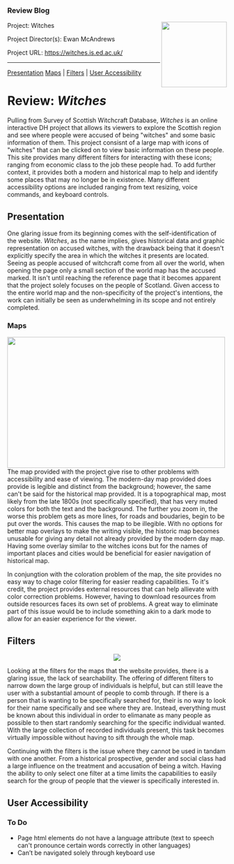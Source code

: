 ### Review Blog
<img align="right" height="150" width="150" src="https://raw.githubusercontent.com/goldentoad12/matthew-freeman-CNU/main/images/witches.png">

Project: Witches

Project Director(s): Ewan McAndrews

Project URL: <https://witches.is.ed.ac.uk/>

-----------------------------

[Presentation](#presentation) [Maps](#maps) | [Filters](#filters) | [User Accessibility](#user-accessibility)

# Review: *Witches*

Pulling from Survey of Scottish Witchcraft Database, *Witches* is an online interactive DH project that allows its viewers to explore the Scottish region and see where people were accused of being "witches" and some basic information of them. This project consisnt of a large map with icons of "witches" that can be clicked on to view basic information on these people. This site provides many different filters for interacting with these icons; ranging from economic class to the job these people had. To add further context, it provides both a modern and historical map to help and identify some places that may no longer be in existence. Many different accessibility options are included ranging from text resizing, voice commands, and keyboard controls.

## Presentation

One glaring issue from its beginning comes with the self-identification of the website. *Witches*, as the name implies, gives historical data and graphic representation on accused witches, with the drawback being that it doesn't explicitly specify the area in which the witches it presents are located. Seeing as people accused of witchcraft come from all over the world, when opening the page only a small section of the world map has the accused marked. It isn't until reaching the reference page that it becomes apparent that the project solely focuses on the people of Scotland. Given access to the entire world map and the non-specificity of the project's intentions, the work can initially be seen as underwhelming in its scope and not entirely completed. 

### Maps

<img align="left" src="https://raw.githubusercontent.com/goldentoad12/matthew-freeman-CNU/ad6145aec3ece9f62cd79800993834c43ff7f727/images/22.png" width="500" height="300">
The map provided with the project give rise to other problems with accessibility and ease of viewing. The modern-day map provided does provide is legible and distinct from the background; however, the same can't be said for the historical map provided. It is a topographical map, most likely from the late 1800s (not specifically specified), that has very muted colors for both the text and the background. The further you zoom in, the worse this problem gets as more lines, for roads and boudaries, begin to be put over the words. This causes the map to be illegible. With no options for better map overlays to make the writing visible, the historic map becomes unusable for giving any detail not already provided by the modern day map. Having some overlay similar to the witches icons but for the names of important places and cities would be beneficial for easier navigation of historical map.

In conjungtion with the coloration problem of the map, the site provides no easy way to chage color filtering for easier reading capabilities. To it's credit, the project provides external resources that can help allievate with color correction problems. However, having to download resources from outside resources faces its own set of problems. A great way to eliminate part of this issue would be to include something akin to a dark mode to allow for an easier experience for the viewer.

## Filters

<p align="center">
  <img src="https://raw.githubusercontent.com/goldentoad12/matthew-freeman-CNU/main/images/filter.png">
</p>
  
Looking at the filters for the maps that the website provides, there is a glaring issue, the lack of searchability. The offering of different filters to narrow down the large group of individuals is helpful, but can still leave the user with a substantial amount of people to comb through. If there is a person that is wanting to be specifically searched for, their is no way to look for their name specifically and see where they are. Instead, everything must be known about this individual in order to elimanate as many people as possible to then start randomly searching for the specific individual wanted. With the large collection of recorded individuals present, this task becomes virtually impossible without having to sift through the whole map.

Continuing with the filters is the issue where they cannot be used in tandam with one another. From a historical prospective, gender and social class had a large influence on the treatment and accusation of being a witch. Having the ability to only select one filter at a time limits the capabilities to easily search for the group of people that the viewer is specifically interested in.

## User Accessibility

### To Do
- Page html elements do not have a language attribute (text to speech can't pronounce certain words correctly in other languages)
- Can’t be navigated solely through keyboard use

